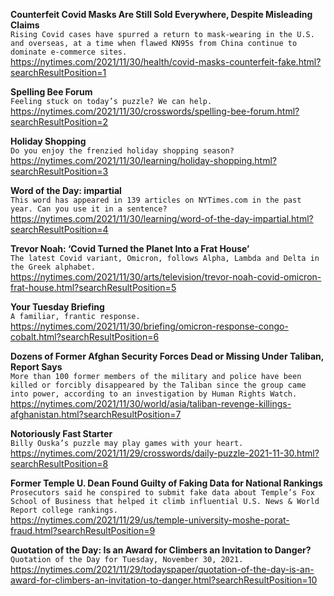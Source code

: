 **Counterfeit Covid Masks Are Still Sold Everywhere, Despite Misleading Claims**\
`Rising Covid cases have spurred a return to mask-wearing in the U.S. and overseas, at a time when flawed KN95s from China continue to dominate e-commerce sites.`\
https://nytimes.com/2021/11/30/health/covid-masks-counterfeit-fake.html?searchResultPosition=1

**Spelling Bee Forum**\
`Feeling stuck on today’s puzzle? We can help.`\
https://nytimes.com/2021/11/30/crosswords/spelling-bee-forum.html?searchResultPosition=2

**Holiday Shopping**\
`Do you enjoy the frenzied holiday shopping season?`\
https://nytimes.com/2021/11/30/learning/holiday-shopping.html?searchResultPosition=3

**Word of the Day: impartial**\
`This word has appeared in 139 articles on NYTimes.com in the past year. Can you use it in a sentence?`\
https://nytimes.com/2021/11/30/learning/word-of-the-day-impartial.html?searchResultPosition=4

**Trevor Noah: ‘Covid Turned the Planet Into a Frat House’**\
`The latest Covid variant, Omicron, follows Alpha, Lambda and Delta in the Greek alphabet.`\
https://nytimes.com/2021/11/30/arts/television/trevor-noah-covid-omicron-frat-house.html?searchResultPosition=5

**Your Tuesday Briefing**\
`A familiar, frantic response.`\
https://nytimes.com/2021/11/30/briefing/omicron-response-congo-cobalt.html?searchResultPosition=6

**Dozens of Former Afghan Security Forces Dead or Missing Under Taliban, Report Says**\
`More than 100 former members of the military and police have been killed or forcibly disappeared by the Taliban since the group came into power, according to an investigation by Human Rights Watch.`\
https://nytimes.com/2021/11/30/world/asia/taliban-revenge-killings-afghanistan.html?searchResultPosition=7

**Notoriously Fast Starter**\
`Billy Ouska’s puzzle may play games with your heart.`\
https://nytimes.com/2021/11/29/crosswords/daily-puzzle-2021-11-30.html?searchResultPosition=8

**Former Temple U. Dean Found Guilty of Faking Data for National Rankings**\
`Prosecutors said he conspired to submit fake data about Temple’s Fox School of Business that helped it climb influential U.S. News & World Report college rankings.`\
https://nytimes.com/2021/11/29/us/temple-university-moshe-porat-fraud.html?searchResultPosition=9

**Quotation of the Day: Is an Award for Climbers an Invitation to Danger?**\
`Quotation of the Day for Tuesday, November 30, 2021.`\
https://nytimes.com/2021/11/29/todayspaper/quotation-of-the-day-is-an-award-for-climbers-an-invitation-to-danger.html?searchResultPosition=10

